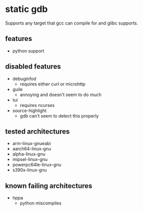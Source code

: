 # static gdb

Supports any target that gcc can compile for and glibc supports.


## features
- python support

## disabled features
- debuginfod
    - requires either curl or microhttp
- guile
    - annoying and doesn't seem to do much
- tui
    - requires ncurses
- source-highlight
    - gdb can't seem to detect this properly

## tested architectures
- arm-linux-gnueabi
- aarch64-linux-gnu
- alpha-linux-gnu
- mipsel-linux-gnu
- powerpc64le-linux-gnu
- s390x-linux-gnu

## known failing architectures
- hppa
    - python miscompiles